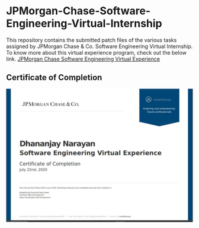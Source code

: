 # JPMorgan-Chase-Software-Engineering-Virtual-Internship
This repository contains the submitted patch files of the various tasks assigned by JPMorgan Chase & Co. Software Engineering Virtual Internship.
To know more about this virtual experience program, check out the below link.
[JPMorgan Chase Software Engineering Virtual Experience](https://in.insidesherpa.com/virtual-internships/R5iK7HMxJGBgaSbvk)

## Certificate of Completion
![JPMC Certificate](https://github.com/DhananjayNarayan/JPMorgan-Chase-Software-Engineering-Virtual-Internship/blob/master/JPMC_Certificate_Dhananjay.JPG)
